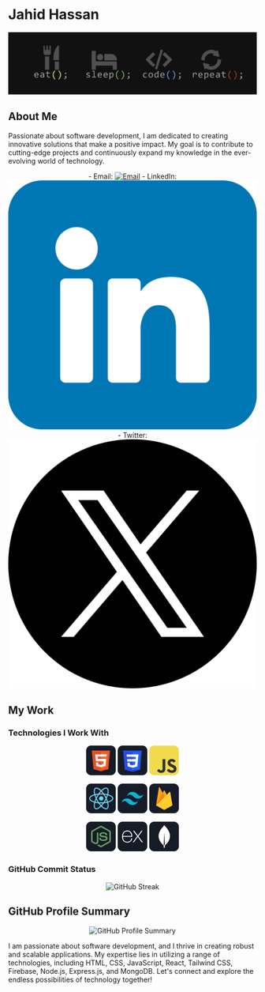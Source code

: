 # Jahid Hassan
<p align="center">
  <img src="https://raw.githubusercontent.com/jahid-dev/jahid-dev/main/images/banner.jpeg" alt="Banner Image" />
</p>

## About Me
Passionate about software development, I am dedicated to creating innovative solutions that make a positive impact. My goal is to contribute to cutting-edge projects and continuously expand my knowledge in the ever-evolving world of technology.

<p align="center">
  - Email: <a href="mailto:mrjahidhassan0@gmail.com"><img src="https://github.com/jahid-dev/jahid-dev/blob/main/images/icons/email.png" alt="Email" /></a>
  - LinkedIn: <a href="https://www.linkedin.com/in/jahid-hassan-71349a1aa/"><img src="https://github.com/jahid-dev/jahid-dev/blob/main/images/icons/linkedin.png" alt="LinkedIn" /></a>
  - Twitter: <a href="https://twitter.com/jahidhassanf"><img src="https://github.com/jahid-dev/jahid-dev/blob/main/images/icons/twitter.png" alt="Twitter" /></a>
</p>

## My Work

### Technologies I Work With
<p align="center">
  <img src="https://github.com/jahid-dev/jahid-dev/blob/main/images/icons/HTML.png" alt="HTML" />
  <img src="https://github.com/jahid-dev/jahid-dev/blob/main/images/icons/css.png" alt="CSS" />
  <img src="https://github.com/jahid-dev/jahid-dev/blob/main/images/icons/JavaScript.png" alt="JavaScript" />
</p>
<p align="center">
  <img src="https://github.com/jahid-dev/jahid-dev/blob/main/images/icons/react.png" alt="React" />
  <img src="https://github.com/jahid-dev/jahid-dev/blob/main/images/icons/tailwind.png" alt="Tailwind CSS" />
  <img src="https://github.com/jahid-dev/jahid-dev/blob/main/images/icons/firebase.png" alt="Firebase" />
</p>
<p align="center">
  <img src="https://github.com/jahid-dev/jahid-dev/blob/main/images/icons/node.png" alt="Node.js" />
  <img src="https://github.com/jahid-dev/jahid-dev/blob/main/images/icons/express.png" alt="Express.js" />
  <img src="https://github.com/jahid-dev/jahid-dev/blob/main/images/icons/mongo.png" alt="MongoDB" />
</p>

### GitHub Commit Status
<p align="center">
  <img src="https://github-readme-streak-stats.herokuapp.com?user=jahid-dev&theme=dark&hide_border=true&hide_longest_streak=true" alt="GitHub Streak" />
</p>

## GitHub Profile Summary
<p align="center">
  <img src="http://github-profile-summary-cards.vercel.app/api/cards/profile-details?username=jahid-dev&theme=dark" alt="GitHub Profile Summary" />
</p>

I am passionate about software development, and I thrive in creating robust and scalable applications. My expertise lies in utilizing a range of technologies, including HTML, CSS, JavaScript, React, Tailwind CSS, Firebase, Node.js, Express.js, and MongoDB. Let's connect and explore the endless possibilities of technology together!
